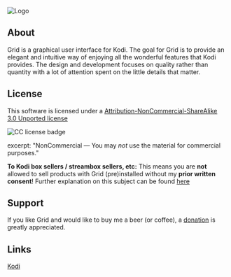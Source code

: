 ![Logo](http://i.imgur.com/n8paldq.png)

## About
Grid is a graphical user interface for Kodi. The goal for Grid is to provide an elegant and intuitive way of enjoying all the wonderful features that Kodi provides. The design and development focuses on quality rather than quantity with a lot of attention spent on the little details that matter.


## License
This software is licensed under a [Attribution-NonCommercial-ShareAlike 3.0 Unported license](http://creativecommons.org/licenses/by-nc-sa/3.0/)

![CC license badge](http://mirrors.creativecommons.org/presskit/buttons/80x15/png/by-nc-sa.png)

excerpt:
"NonCommercial — You may *not* use the material for commercial purposes."

**To Kodi box sellers / streambox sellers, etc:**
This means you are **not** allowed to sell products with Grid (pre)installed without my **prior written consent**! Further explanation on this subject can be found [here](https://github.com/jeroenpardon/skin.grid/wiki/License-&-terms-of-use)


## Support
If you like Grid and would like to buy me a beer (or coffee), a [donation](https://github.com/jeroenpardon/skin.grid/wiki/Support-&-contribute) is greatly appreciated.


## Links
[Kodi](http://www.kodi.tv/)
